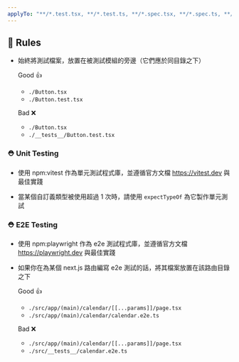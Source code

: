 ```yaml
---
applyTo: "**/*.test.tsx, **/*.test.ts, **/*.spec.tsx, **/*.spec.ts, **/*.e2e.tsx, **/*.e2e.ts"
---
```


## 🫡 Rules

- 始終將測試檔案，放置在被測試模組的旁邊（它們應於同目錄之下）

  Good 👍

  - `./Button.tsx`
  - `./Button.test.tsx`

  Bad ❌

  - `./Button.tsx`
  - `./__tests__/Button.test.tsx`

### ⛑️ Unit Testing

- 使用 npm:vitest 作為單元測試程式庫，並遵循官方文檔 <https://vitest.dev> 與最佳實踐

- 當某個自訂義類型被使用超過 1 次時，請使用 `expectTypeOf` 為它製作單元測試

### ⛑️ E2E Testing

- 使用 npm:playwright 作為 e2e 測試程式庫，並遵循官方文檔 <https://playwright.dev> 與最佳實踐

- 如果你在為某個 next.js 路由編寫 e2e 測試的話，將其檔案放置在該路由目錄之下

  Good 👍

  - `./src/app/(main)/calendar/[[...params]]/page.tsx`
  - `./src/app/(main)/calendar/calendar.e2e.ts`

  Bad ❌

  - `./src/app/(main)/calendar/[[...params]]/page.tsx`
  - `./src/__tests__/calendar.e2e.ts`

